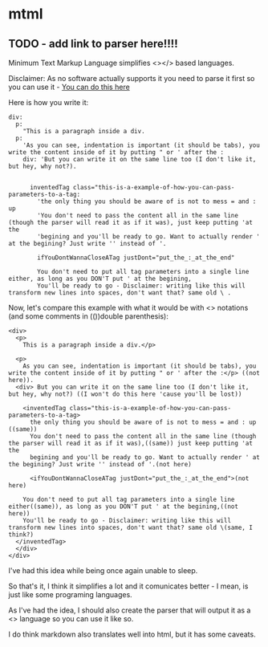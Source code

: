 # mtml
## TODO - add link to parser here!!!!

Minimum Text Markup Language simplifies &lt;>&lt;/> based languages.

Disclaimer: As no software actually supports it you need to parse it first so you can use it - [You can do this here](http://example.com)

Here is how you write it:

```
div:
  p:
    "This is a paragraph inside a div.
  p:
    'As you can see, indentation is important (it should be tabs), you write the content inside of it by putting " or ' after the :
    div: 'But you can write it on the same line too (I don't like it, but hey, why not?).


      inventedTag class="this-is-a-example-of-how-you-can-pass-parameters-to-a-tag:
        'the only thing you should be aware of is not to mess = and : up
        'You don't need to pass the content all in the same line (though the parser will read it as if it was), just keep putting 'at the
        'begining and you'll be ready to go. Want to actually render ' at the begining? Just write '' instead of '.

        ifYouDontWannaCloseATag justDont="put_the_:_at_the_end"

        You don't need to put all tag parameters into a single line either, as long as you DON'T put ' at the begining,
        You'll be ready to go - Disclaimer: writing like this will transform new lines into spaces, don't want that? same old \ .

```

Now, let's compare this example with what it would be with <> notations (and some comments in (())double parenthesis):

```
<div>
  <p>
    This is a paragraph inside a div.</p>

  <p>
    As you can see, indentation is important (it should be tabs), you write the content inside of it by putting " or ' after the :</p> ((not here)).
  <div> But you can write it on the same line too (I don't like it, but hey, why not?) ((I won't do this here 'cause you'll be lost))

    <inventedTag class="this-is-a-example-of-how-you-can-pass-parameters-to-a-tag>
      the only thing you should be aware of is not to mess = and : up ((same))
      You don't need to pass the content all in the same line (though the parser will read it as if it was),((same)) just keep putting 'at the
      begining and you'll be ready to go. Want to actually render ' at the begining? Just write '' instead of '.(not here)

      <ifYouDontWannaCloseATag justDont="put_the_:_at_the_end">(not here)
    
    You don't need to put all tag parameters into a single line either((same)), as long as you DON'T put ' at the begining,((not here))
    You'll be ready to go - Disclaimer: writing like this will transform new lines into spaces, don't want that? same old \(same, I think?)
  </inventedTag>
  </div>
</div>

```
I've had this idea while being once again unable to sleep.

So that's it, I think it simplifies a lot and it comunicates better - I mean, is just like some programing languages.

As I've had the idea, I should also create the parser that will output it as a <> language so you can use it like so.

I do think markdown also translates well into html, but it has some caveats.
